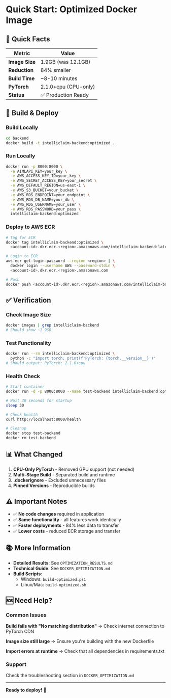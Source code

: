 # Quick Start: Optimized Docker Image

## 🎯 Quick Facts

| Metric | Value |
|--------|-------|
| **Image Size** | 1.9GB (was 12.1GB) |
| **Reduction** | 84% smaller |
| **Build Time** | ~8-10 minutes |
| **PyTorch** | 2.1.0+cpu (CPU-only) |
| **Status** | ✅ Production Ready |

## 🚀 Build & Deploy

### Build Locally
```bash
cd backend
docker build -t intelliclaim-backend:optimized .
```

### Run Locally
```bash
docker run -p 8000:8000 \
  -e AIMLAPI_KEY=your_key \
  -e AWS_ACCESS_KEY_ID=your_key \
  -e AWS_SECRET_ACCESS_KEY=your_secret \
  -e AWS_DEFAULT_REGION=us-east-1 \
  -e AWS_S3_BUCKET=your_bucket \
  -e AWS_RDS_ENDPOINT=your_endpoint \
  -e AWS_RDS_DB_NAME=your_db \
  -e AWS_RDS_USERNAME=your_user \
  -e AWS_RDS_PASSWORD=your_pass \
  intelliclaim-backend:optimized
```

### Deploy to AWS ECR
```bash
# Tag for ECR
docker tag intelliclaim-backend:optimized \
  <account-id>.dkr.ecr.<region>.amazonaws.com/intelliclaim-backend:latest

# Login to ECR
aws ecr get-login-password --region <region> | \
  docker login --username AWS --password-stdin \
  <account-id>.dkr.ecr.<region>.amazonaws.com

# Push
docker push <account-id>.dkr.ecr.<region>.amazonaws.com/intelliclaim-backend:latest
```

## ✅ Verification

### Check Image Size
```bash
docker images | grep intelliclaim-backend
# Should show ~1.9GB
```

### Test Functionality
```bash
docker run --rm intelliclaim-backend:optimized \
  python -c "import torch; print(f'PyTorch: {torch.__version__}')"
# Should output: PyTorch: 2.1.0+cpu
```

### Health Check
```bash
# Start container
docker run -d -p 8000:8000 --name test-backend intelliclaim-backend:optimized

# Wait 30 seconds for startup
sleep 30

# Check health
curl http://localhost:8000/health

# Cleanup
docker stop test-backend
docker rm test-backend
```

## 📊 What Changed

1. **CPU-Only PyTorch** - Removed GPU support (not needed)
2. **Multi-Stage Build** - Separated build and runtime
3. **.dockerignore** - Excluded unnecessary files
4. **Pinned Versions** - Reproducible builds

## ⚠️ Important Notes

- ✅ **No code changes** required in application
- ✅ **Same functionality** - all features work identically
- ✅ **Faster deployments** - 84% less data to transfer
- ✅ **Lower costs** - reduced ECR storage and transfer

## 📚 More Information

- **Detailed Results**: See `OPTIMIZATION_RESULTS.md`
- **Technical Guide**: See `DOCKER_OPTIMIZATION.md`
- **Build Scripts**: 
  - Windows: `build-optimized.ps1`
  - Linux/Mac: `build-optimized.sh`

## 🆘 Need Help?

### Common Issues

**Build fails with "No matching distribution"**
→ Check internet connection to PyTorch CDN

**Image size still large**
→ Ensure you're building with the new Dockerfile

**Import errors at runtime**
→ Check that all dependencies in requirements.txt

### Support
Check the troubleshooting section in `DOCKER_OPTIMIZATION.md`

---

**Ready to deploy!** 🚀

